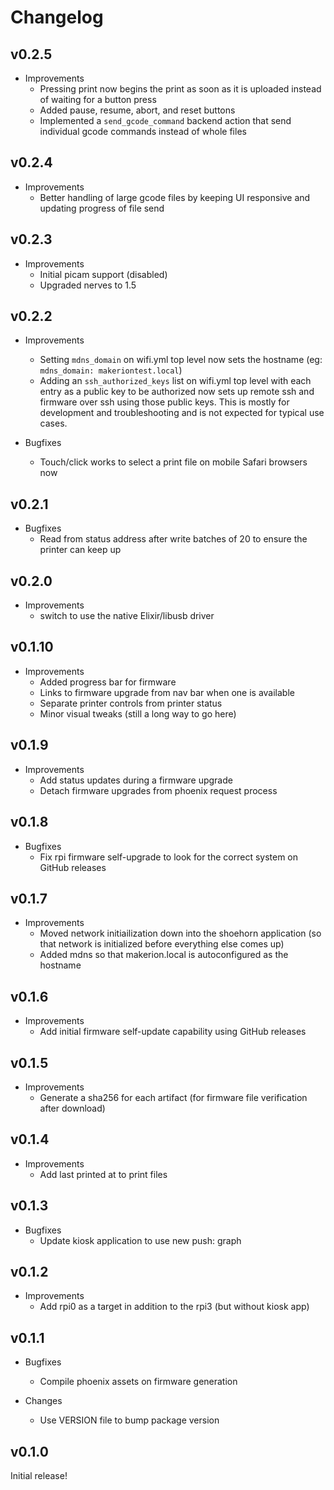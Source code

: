 # Changelog

## v0.2.5

* Improvements
  * Pressing print now begins the print as soon as it is uploaded instead of waiting for a button press
  * Added pause, resume, abort, and reset buttons
  * Implemented a `send_gcode_command` backend action that send individual gcode commands instead of whole files

## v0.2.4

* Improvements
  * Better handling of large gcode files by keeping UI responsive and updating progress of file send

## v0.2.3

* Improvements
  * Initial picam support (disabled)
  * Upgraded nerves to 1.5

## v0.2.2

* Improvements
  * Setting `mdns_domain` on wifi.yml top level now sets the hostname (eg: `mdns_domain: makeriontest.local`)
  * Adding an `ssh_authorized_keys` list on wifi.yml top level with each entry as a public key to be authorized now sets up remote ssh and firmware over ssh using those public keys. This is mostly for development and troubleshooting and is not expected for typical use cases.

* Bugfixes
  * Touch/click works to select a print file on mobile Safari browsers now

## v0.2.1

* Bugfixes
  * Read from status address after write batches of 20 to ensure the printer can keep up

## v0.2.0

* Improvements
  * switch to use the native Elixir/libusb driver

## v0.1.10

* Improvements
  * Added progress bar for firmware
  * Links to firmware upgrade from nav bar when one is available
  * Separate printer controls from printer status
  * Minor visual tweaks (still a long way to go here)

## v0.1.9

* Improvements
  * Add status updates during a firmware upgrade
  * Detach firmware upgrades from phoenix request process

## v0.1.8

* Bugfixes
  * Fix rpi firmware self-upgrade to look for the correct system on GitHub releases

## v0.1.7

* Improvements
  * Moved network initiailization down into the shoehorn application (so that network is initialized before everything else comes up)
  * Added mdns so that makerion.local is autoconfigured as the hostname

## v0.1.6

* Improvements
  * Add initial firmware self-update capability using GitHub releases

## v0.1.5

* Improvements
  * Generate a sha256 for each artifact (for firmware file verification after download)

## v0.1.4

* Improvements
  * Add last printed at to print files

## v0.1.3

* Bugfixes
  * Update kiosk application to use new push: graph

## v0.1.2

* Improvements
  * Add rpi0 as a target in addition to the rpi3 (but without kiosk app)

## v0.1.1

* Bugfixes
  * Compile phoenix assets on firmware generation

* Changes
  * Use VERSION file to bump package version

## v0.1.0

Initial release!
